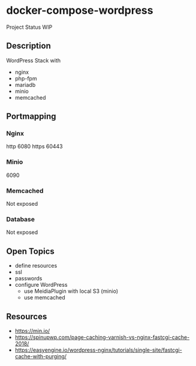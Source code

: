 # docker-compose-wordpress

Project Status WIP

## Description

WordPress Stack with 
- nginx
- php-fpm
- mariadb
- minio
- memcached

## Portmapping

### Nginx
http 6080
https 60443

### Minio
6090 

### Memcached
Not exposed

### Database
Not exposed

## Open Topics 
- define resources
- ssl
- passwords
- configure WordPress
  - use MeidiaPlugin with local S3 (minio)
  - use memcached 


## Resources

- https://min.io/
- https://spinupwp.com/page-caching-varnish-vs-nginx-fastcgi-cache-2018/
- https://easyengine.io/wordpress-nginx/tutorials/single-site/fastcgi-cache-with-purging/
